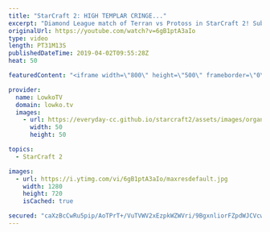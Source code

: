 ```yaml
---
title: "StarCraft 2: HIGH TEMPLAR CRINGE..."
excerpt: "Diamond League match of Terran vs Protoss in StarCraft 2! Subscribe for more videos: http://lowko.tv/youtube More StarCraft 2 casts: https://bit.ly/2HS9Qm6  If you have an awesome replay of StarCraft 2 that you think is worth casting, you can send it to replays@lowko.tv.  Check out Lowko merchandise:"
originalUrl: https://youtube.com/watch?v=6gB1ptA3aIo
type: video
length: PT31M13S
publishedDateTime: 2019-04-02T09:55:28Z
heat: 50

featuredContent: "<iframe width=\"800\" height=\"500\" frameborder=\"0\" src=\"https://www.youtube.com/embed/6gB1ptA3aIo\" allow=\"accelerometer; autoplay; encrypted-media; gyroscope; picture-in-picture\" allowfullscreen></iframe>"

provider:
  name: LowkoTV
  domain: lowko.tv
  images:
    - url: https://everyday-cc.github.io/starcraft2/assets/images/organizations/lowko.tv-50x50.jpg
      width: 50
      height: 50

topics:
  - StarCraft 2

images:
  - url: https://i.ytimg.com/vi/6gB1ptA3aIo/maxresdefault.jpg
    width: 1280
    height: 720
    isCached: true

secured: "caXzBcCwRu5pip/AoTPrT+/VuTVWV2xEzpkWZWVri/9BgxnliorFZpdWJCVcwZhLSsDVwt0OzMuMO/MpxRv2uGl/VCnZP7Gk1M82exfYYLKieWIS+FgjxbMtOgZiOxCCW59elTrxt3P1UXV6JSpd1+T0VjgeGT4gI9Cc036dAao/aFo1zRt61dw66s1teox4C3Cz0tAeZQCyrxVR6cPn+zIrVMzYvFDqPRull2LL5EUb0OtBIavnwQ6xd3mWPh3AGxmy30UGyZ+Vdhg/yLQGtk9EYjS+eAnmQ4+Su9wifRIZfp8SFum3WEUUcw27MXKi/ixYoeSS4q8jiZjsHZpIcmP8w8+xxehzi1oArF1Gbir3LbmJ2JfbuVxY1fogDvZE6ixt332tp6HH71EX/YAWicGJYm2vblRUzaQMdZGC0gI=;QBaOq56s5A1cr9JpnIPjeg=="
---
```



